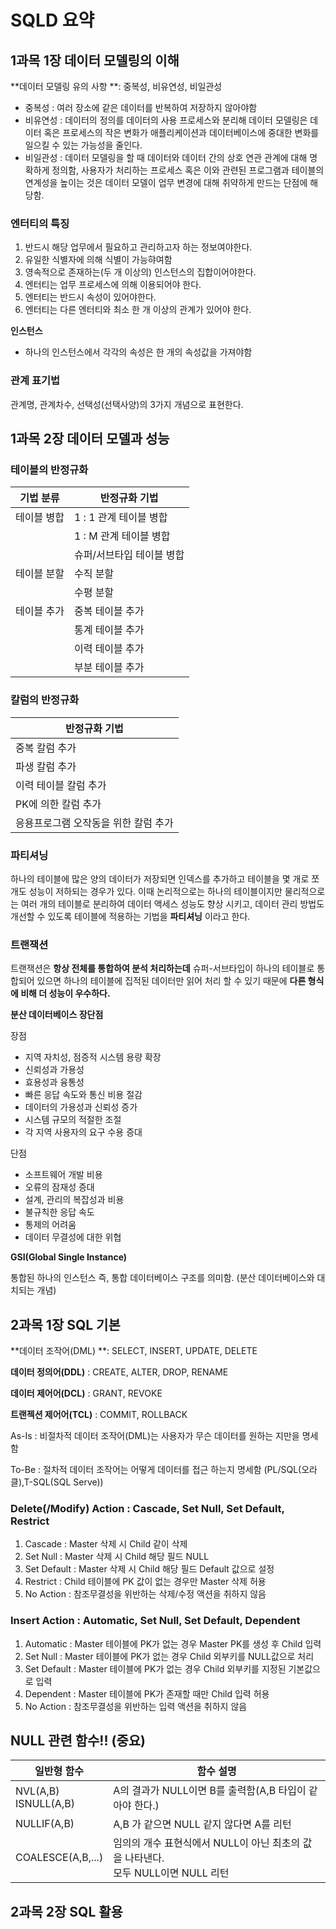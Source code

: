 # SQLD 요약



## 1과목 1장 데이터 모델링의 이해



**데이터 모델링 유의 사항 **: 중복성, 비유연성, 비일관성

- 중복성 : 여러 장소에 같은 데이터를 반복하여 저장하지 않아야함
- 비유연성 : 데이터의 정의를 데이터의 사용 프로세스와 분리해 데이터 모델링은 데이터 혹은 프로세스의 작은 변화가 애플리케이션과 데이터베이스에 중대한 변화를 일으킬 수 있는 가능성을 줄인다.
- 비일관성 : 데이터 모델링을 할 때 데이터와 데이터 간의 상호 연관 관계에 대해 명확하게 정의함, 사용자가 처리하는 프로세스 혹은 이와 관련된 프로그램과 테이블의 연계성을 높이는 것은 데이터 모델이 업무 변경에 대해 취약하게 만드는 단점에 해당함.



### 엔터티의 특징

1. 반드시 해당 업무에서 필요하고 관리하고자 하는 정보여야한다.
2. 유일한 식별자에 의해 식별이 가능햐여함
3. 영속적으로 존재하는(두 개 이상의) 인스턴스의 집합이어야한다.
4. 엔터티는 업무 프로세스에 의해 이용되어야 한다.
5. 엔터티는 반드시 속성이 있어야한다.
6. 엔터티는 다른 엔터티와 최소 한 개 이상의 관계가 있어야 한다.



**인스턴스**

- 하나의 인스턴스에서 각각의 속성은 한 개의 속성값을 가져야함



### 관계 표기법

관계명, 관계차수, 선택성(선택사양)의 3가지 개념으로 표현한다.





## 1과목 2장 데이터 모델과 성능

### 테이블의 반정규화

| 기법 분류   | 반정규화 기법             |
| ----------- | ------------------------- |
| 테이블 병합 | 1 : 1 관계 테이블 병합    |
|             | 1 : M 관계 테이블 병합    |
|             | 슈퍼/서브타입 테이블 병합 |
| 테이블 분할 | 수직 분할                 |
|             | 수평 분할                 |
| 테이블 추가 | 중복 테이블 추가          |
|             | 통계 테이블 추가          |
|             | 이력 테이블 추가          |
|             | 부분 테이블 추가          |



### 칼럼의 반정규화

| 반정규화 기법                        |
| ------------------------------------ |
| 중복 칼럼 추가                       |
| 파생 칼럼 추가                       |
| 이력 테이블 칼럼 추가                |
| PK에 의한 칼럼 추가                  |
| 응용프로그램 오작동을 위한 칼럼 추가 |



### 파티셔닝

하나의 테이블에 많은 양의 데이터가 저장되면 인덱스를 추가하고 테이블을 몇 개로 쪼개도 성능이 저하되는 경우가 있다. 이때 논리적으로는 하나의 테이블이지만 물리적으로는 여러 개의 테이블로 분리하여 데이터 액세스 성능도 향상 시키고, 데이터 관리 방법도 개선할 수 있도록 테이블에 적용하는 기법을 **파티셔닝** 이라고 한다.



### 트랜잭션

트랜잭션은 **항상 전체를 통합하여 분석 처리하는데** 슈퍼-서브타입이 하나의 테이블로 통합되어 있으면 하나의 테이블에 집적된 데이터만 읽어 처리 할 수 있기 때문에 **다른 형식에 비해 더 성능이 우수하다.**



**분산 데이터베이스 장단점**

장점

- 지역 자치성, 점증적 시스템 용량 확장
- 신뢰성과 가용성
- 효용성과 융통성
- 빠른 응답 속도와 통신 비용 절감
- 데이터의 가용성과 신뢰성 증가
- 시스템 규모의 적절한 조절
- 각 지역 사용자의 요구 수용 증대

단점

- 소프트웨어 개발 비용
- 오류의 잠재성 증대
- 설계, 관리의 복잡성과 비용
- 불규칙한 응답 속도
- 통제의 어려움
- 데이터 무결성에 대한 위협



**GSI(Global Single Instance)**

통합된 하나의 인스턴스 즉, 통합 데이터베이스 구조를 의미함. (분산 데이터베이스와 대치되는 개념)



## 2과목 1장 SQL 기본



**데이터 조작어(DML) **: SELECT, INSERT, UPDATE, DELETE

**데이터 정의어(DDL)** : CREATE, ALTER, DROP, RENAME

**데이터 제어어(DCL)** : GRANT, REVOKE

**트랜젝션 제어어(TCL)** : COMMIT, ROLLBACK

 

As-Is : 비절차적 데이터 조작어(DML)는 사용자가 무슨 데이터를 원하는 지만을 명세함

To-Be : 절차적 데이터 조작어는 어떻게 데이터를 접근 하는지 명세함 (PL/SQL(오라클),T-SQL(SQL Serve))



### Delete(/Modify) Action : Cascade, Set Null, Set Default, Restrict

1.  Cascade : Master 삭제 시 Child 같이 삭제
2.  Set Null : Master 삭제 시 Child 해당 필드 NULL
3.  Set Default : Master 삭제 시 Child 해당 필드 Default 값으로 설정
4.  Restrict : Child 테이블에 PK 값이 없는 경우만 Master 삭제 허용
5. No Action : 참조무결성을 위반하는 삭제/수정 액션을 취하지 않음



### Insert Action : Automatic, Set Null, Set Default, Dependent

1.  Automatic : Master 테이블에 PK가 없는 경우 Master PK를 생성 후 Child 입력
2. Set Null :  Master 테이블에 PK가 없는 경우 Child 외부키를 NULL값으로 처리
3.  Set Default : Master 테이블에 PK가 없는 경우 Child 외부키를 지정된 기본값으로 입력
4. Dependent : Master 테이블에 PK가 존재할 때만 Child 입력 허용
5. No Action : 참조무결성을 위반하는 입력 액션을 취하지 않음



## NULL 관련 함수!! (중요)



| 일반형 함수               | 함수 설명                                                    |
| ------------------------- | ------------------------------------------------------------ |
| NVL(A,B)<br />ISNULL(A,B) | A의 결과가 NULL이면 B를 출력함(A,B 타입이 같아야 한다.)      |
| NULLIF(A,B)               | A,B 가 같으면 NULL 같지 않다면 A를 리턴                      |
| COALESCE(A,B,...)         | 임의의 개수 표현식에서 NULL이 아닌 최초의 값을 나타낸다. <br />모두 NULL이면 NULL 리턴 |



## 2과목 2장 SQL 활용
